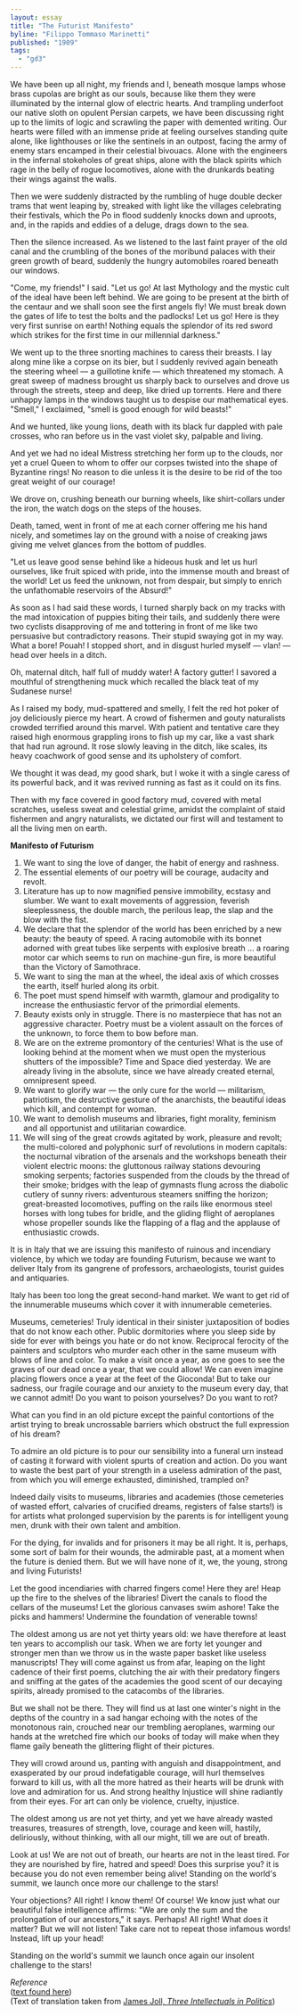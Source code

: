 ```yaml
---
layout: essay
title: "The Futurist Manifesto"
byline: "Filippo Tommaso Marinetti"
published: "1909"
tags: 
  - "gd3"
---
```


We have been up all night, my friends and I, beneath mosque lamps whose brass cupolas are bright as our souls, because like them they were illuminated by the internal glow of electric hearts. And trampling underfoot our native sloth on opulent Persian carpets, we have been discussing right up to the limits of logic and scrawling the paper with demented writing.
Our hearts were filled with an immense pride at feeling ourselves standing quite alone, like lighthouses or like the sentinels in an outpost, facing the army of enemy stars encamped in their celestial bivouacs. Alone with the engineers in the infernal stokeholes of great ships, alone with the black spirits which rage in the belly of rogue locomotives, alone with the drunkards beating their wings against the walls.

Then we were suddenly distracted by the rumbling of huge double decker trams that went leaping by, streaked with light like the villages celebrating their festivals, which the Po in flood suddenly knocks down and uproots, and, in the rapids and eddies of a deluge, drags down to the sea.

Then the silence increased. As we listened to the last faint prayer of the old canal and the crumbling of the bones of the moribund palaces with their green growth of beard, suddenly the hungry automobiles roared beneath our windows.

"Come, my friends!" I said. "Let us go! At last Mythology and the mystic cult of the ideal have been left behind. We are going to be present at the birth of the centaur and we shall soon see the first angels fly! We must break down the gates of life to test the bolts and the padlocks! Let us go! Here is they very first sunrise on earth! Nothing equals the splendor of its red sword which strikes for the first time in our millennial darkness."

We went up to the three snorting machines to caress their breasts. I lay along mine like a corpse on its bier, but I suddenly revived again beneath the steering wheel — a guillotine knife — which threatened my stomach. A great sweep of madness brought us sharply back to ourselves and drove us through the streets, steep and deep, like dried up torrents. Here and there unhappy lamps in the windows taught us to despise our mathematical eyes. "Smell," I exclaimed, "smell is good enough for wild beasts!"

And we hunted, like young lions, death with its black fur dappled with pale crosses, who ran before us in the vast violet sky, palpable and living.

And yet we had no ideal Mistress stretching her form up to the clouds, nor yet a cruel Queen to whom to offer our corpses twisted into the shape of Byzantine rings! No reason to die unless it is the desire to be rid of the too great weight of our courage!

We drove on, crushing beneath our burning wheels, like shirt-collars under the iron, the watch dogs on the steps of the houses.

Death, tamed, went in front of me at each corner offering me his hand nicely, and sometimes lay on the ground with a noise of creaking jaws giving me velvet glances from the bottom of puddles.

"Let us leave good sense behind like a hideous husk and let us hurl ourselves, like fruit spiced with pride, into the immense mouth and breast of the world! Let us feed the unknown, not from despair, but simply to enrich the unfathomable reservoirs of the Absurd!"

As soon as I had said these words, I turned sharply back on my tracks with the mad intoxication of puppies biting their tails, and suddenly there were two cyclists disapproving of me and tottering in front of me like two persuasive but contradictory reasons. Their stupid swaying got in my way. What a bore! Pouah! I stopped short, and in disgust hurled myself — vlan! — head over heels in a ditch.

Oh, maternal ditch, half full of muddy water! A factory gutter! I savored a mouthful of strengthening muck which recalled the black teat of my Sudanese nurse!

As I raised my body, mud-spattered and smelly, I felt the red hot poker of joy deliciously pierce my heart. A crowd of fishermen and gouty naturalists crowded terrified around this marvel. With patient and tentative care they raised high enormous grappling irons to fish up my car, like a vast shark that had run aground. It rose slowly leaving in the ditch, like scales, its heavy coachwork of good sense and its upholstery of comfort.

We thought it was dead, my good shark, but I woke it with a single caress of its powerful back, and it was revived running as fast as it could on its fins.

Then with my face covered in good factory mud, covered with metal scratches, useless sweat and celestial grime, amidst the complaint of staid fishermen and angry naturalists, we dictated our first will and testament to all the living men on earth.


**Manifesto of Futurism**
1. We want to sing the love of danger, the habit of energy and rashness.
2. The essential elements of our poetry will be courage, audacity and revolt.
3. Literature has up to now magnified pensive immobility, ecstasy and slumber. We want to exalt movements of aggression, feverish sleeplessness, the double march, the perilous leap, the slap and the blow with the fist.
4. We declare that the splendor of the world has been enriched by a new beauty: the beauty of speed. A racing automobile with its bonnet adorned with great tubes like serpents with explosive breath ... a roaring motor car which seems to run on machine-gun fire, is more beautiful than the Victory of Samothrace.
5. We want to sing the man at the wheel, the ideal axis of which crosses the earth, itself hurled along its orbit.
6. The poet must spend himself with warmth, glamour and prodigality to increase the enthusiastic fervor of the primordial elements.
7. Beauty exists only in struggle. There is no masterpiece that has not an aggressive character. Poetry must be a violent assault on the forces of the unknown, to force them to bow before man.
8. We are on the extreme promontory of the centuries! What is the use of looking behind at the moment when we must open the mysterious shutters of the impossible? Time and Space died yesterday. We are already living in the absolute, since we have already created eternal, omnipresent speed.
9. We want to glorify war — the only cure for the world — militarism, patriotism, the destructive gesture of the anarchists, the beautiful ideas which kill, and contempt for woman.
10. We want to demolish museums and libraries, fight morality, feminism and all opportunist and utilitarian cowardice.
11. We will sing of the great crowds agitated by work, pleasure and revolt; the multi-colored and polyphonic surf of revolutions in modern capitals: the nocturnal vibration of the arsenals and the workshops beneath their violent electric moons: the gluttonous railway stations devouring smoking serpents; factories suspended from the clouds by the thread of their smoke; bridges with the leap of gymnasts flung across the diabolic cutlery of sunny rivers: adventurous steamers sniffing the horizon; great-breasted locomotives, puffing on the rails like enormous steel horses with long tubes for bridle, and the gliding flight of aeroplanes whose propeller sounds like the flapping of a flag and the applause of enthusiastic crowds.

It is in Italy that we are issuing this manifesto of ruinous and incendiary violence, by which we today are founding Futurism, because we want to deliver Italy from its gangrene of professors, archaeologists, tourist guides and antiquaries.

Italy has been too long the great second-hand market. We want to get rid of the innumerable museums which cover it with innumerable cemeteries.

Museums, cemeteries! Truly identical in their sinister juxtaposition of bodies that do not know each other. Public dormitories where you sleep side by side for ever with beings you hate or do not know. Reciprocal ferocity of the painters and sculptors who murder each other in the same museum with blows of line and color. To make a visit once a year, as one goes to see the graves of our dead once a year, that we could allow! We can even imagine placing flowers once a year at the feet of the Gioconda! But to take our sadness, our fragile courage and our anxiety to the museum every day, that we cannot admit! Do you want to poison yourselves? Do you want to rot?

What can you find in an old picture except the painful contortions of the artist trying to break uncrossable barriers which obstruct the full expression of his dream?

To admire an old picture is to pour our sensibility into a funeral urn instead of casting it forward with violent spurts of creation and action. Do you want to waste the best part of your strength in a useless admiration of the past, from which you will emerge exhausted, diminished, trampled on?

Indeed daily visits to museums, libraries and academies (those cemeteries of wasted effort, calvaries of crucified dreams, registers of false starts!) is for artists what prolonged supervision by the parents is for intelligent young men, drunk with their own talent and ambition.

For the dying, for invalids and for prisoners it may be all right. It is, perhaps, some sort of balm for their wounds, the admirable past, at a moment when the future is denied them. But we will have none of it, we, the young, strong and living Futurists!

Let the good incendiaries with charred fingers come! Here they are! Heap up the fire to the shelves of the libraries! Divert the canals to flood the cellars of the museums! Let the glorious canvases swim ashore! Take the picks and hammers! Undermine the foundation of venerable towns!

The oldest among us are not yet thirty years old: we have therefore at least ten years to accomplish our task. When we are forty let younger and stronger men than we throw us in the waste paper basket like useless manuscripts! They will come against us from afar, leaping on the light cadence of their first poems, clutching the air with their predatory fingers and sniffing at the gates of the academies the good scent of our decaying spirits, already promised to the catacombs of the libraries.

But we shall not be there. They will find us at last one winter's night in the depths of the country in a sad hangar echoing with the notes of the monotonous rain, crouched near our trembling aeroplanes, warming our hands at the wretched fire which our books of today will make when they flame gaily beneath the glittering flight of their pictures.

They will crowd around us, panting with anguish and disappointment, and exasperated by our proud indefatigable courage, will hurl themselves forward to kill us, with all the more hatred as their hearts will be drunk with love and admiration for us. And strong healthy Injustice will shine radiantly from their eyes. For art can only be violence, cruelty, injustice.

The oldest among us are not yet thirty, and yet we have already wasted treasures, treasures of strength, love, courage and keen will, hastily, deliriously, without thinking, with all our might, till we are out of breath.

Look at us! We are not out of breath, our hearts are not in the least tired. For they are nourished by fire, hatred and speed! Does this surprise you? it is because you do not even remember being alive! Standing on the world's summit, we launch once more our challenge to the stars!

Your objections? All right! I know them! Of course! We know just what our beautiful false intelligence affirms: "We are only the sum and the prolongation of our ancestors," it says. Perhaps! All right! What does it matter? But we will not listen! Take care not to repeat those infamous words! Instead, lift up your head!

Standing on the world's summit we launch once again our insolent challenge to the stars!

_Reference_  
([text found here][FML])  
(Text of translation taken from [James Joll, _Three Intellectuals in Politics_][3int])  

[FML]: http://vserver1.cscs.lsa.umich.edu/~crshalizi/T4PM/futurist-manifesto.html
[3int]: http://archive.org/details/threeintellectua017821mbp